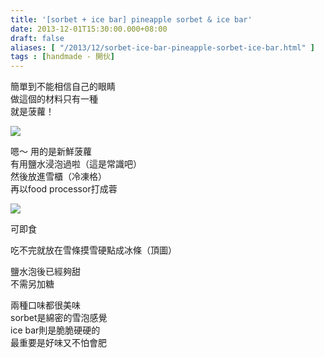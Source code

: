 ```yaml
---
title: '[sorbet + ice bar] pineapple sorbet & ice bar'
date: 2013-12-01T15:30:00.000+08:00
draft: false
aliases: [ "/2013/12/sorbet-ice-bar-pineapple-sorbet-ice-bar.html" ]
tags : [handmade - 開伙]
---
```


簡單到不能相信自己的眼睛   
做這個的材料只有一種   
就是菠蘿！   

![](/images/pineappleice.jpg)

嗯～ 用的是新鮮菠蘿   
有用鹽水浸泡過啦（這是常識吧）  
然後放進雪櫃（冷凍格）  
再以food processor打成蓉   

![](/images/pineappleice1.jpg)

可即食  
  
吃不完就放在雪條摸雪硬點成冰條（頂圖）  
  
鹽水泡後已經夠甜  
不需另加糖   
  
兩種口味都很美味  
sorbet是綿密的雪泡感覺  
ice bar則是脆脆硬硬的  
最重要是好味又不怕會肥
